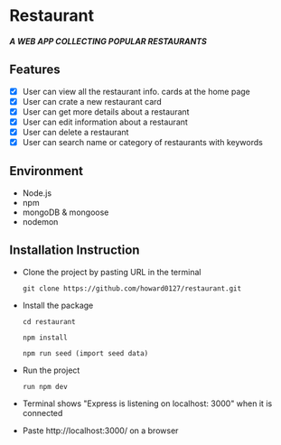 # Restaurant

##### A WEB APP COLLECTING POPULAR RESTAURANTS

## Features

- [x] User can view all the restaurant info. cards at the home page
- [x] User can crate a new restaurant card
- [x] User can get more details about a restaurant
- [x] User can edit information about a restaurant
- [x] User can delete a restaurant
- [x] User can search name or category of restaurants with keywords

## Environment

- Node.js
- npm
- mongoDB & mongoose
- nodemon

## Installation Instruction

- Clone the project by pasting URL in the terminal

  ```
  git clone https://github.com/howard0127/restaurant.git
  ```

- Install the package

  ```
  cd restaurant
  ```

  ```
  npm install
  ```

  ```
  npm run seed (import seed data)
  ```

- Run the project
  ```
  run npm dev
  ```
- Terminal shows "Express is listening on localhost: 3000" when it is connected
- Paste http://localhost:3000/ on a browser
